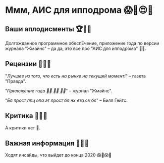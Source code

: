 # Ммм, АИС для ипподрома 😱🙊😍🙈

## Ваши аплодисменты 🏆🤗🤩
Долгожданное программное обеспЕчение, приложение года по версии 
журнала "Жмайнс" – да да, это все про "АИС для ипподрома" 💅💅.

## Рецензии 🥰🤑😋

"_Лучшее из того, что есть на рынке на текущий момент!_" – газета "Правда".

"_Приложение года 💃🕺 🕺🕺 💃💃_" – журнал "Жмайнс".

"_Бл прост ппц епа эт прост бл нх ета ск бл_" – Билл Гейтс.

## Критика 🤢🤮🤬

А критики нет 👯‍.

## Важная информация 😤😎🧐

Ходят инсайды, что выйдет до конца 2020 😱🤯😱🤯